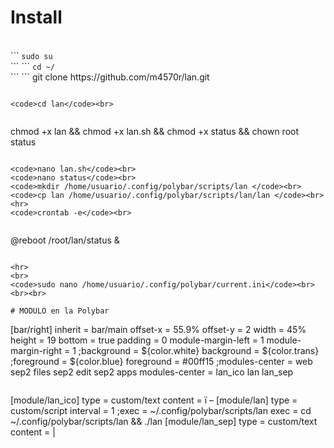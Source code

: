 # Install
<br>
```
<code>sudo su</code><br>
```
```
<code>cd ~/</code><br>
```
```
git clone https://github.com/m4570r/lan.git

```

<code>cd lan</code><br>


```
chmod +x lan && chmod +x lan.sh && chmod +x status && chown root status
```

<code>nano lan.sh</code><br>
<code>nano status</code><br>
<code>mkdir /home/usuario/.config/polybar/scripts/lan </code><br>
<code>cp lan /home/usuario/.config/polybar/scripts/lan/lan </code><br>
<hr>
<code>crontab -e</code><br>


```
@reboot /root/lan/status & 

```

<hr>
<br>
<code>sudo nano /home/usuario/.config/polybar/current.ini</code><br>
<br><br>

# MODULO en la Polybar

```
[bar/right]
inherit = bar/main
offset-x = 55.9%
offset-y = 2
width = 45%
height = 19
bottom = true
padding = 0
module-margin-left = 1
module-margin-right = 1
;background = ${color.white}
background = ${color.trans}
;foreground = ${color.blue}
foreground = #00ff15
;modules-center = web sep2 files sep2 edit sep2 apps
modules-center = lan_ico lan lan_sep
```
```
[module/lan_ico] 
type = custom/text 
content = ï – 
[module/lan] 
type = custom/script 
interval = 1 
;exec = ~/.config/polybar/scripts/lan 
exec = cd ~/.config/polybar/scripts/lan  && ./lan 
[module/lan_sep] 
type = custom/text 
content = | 
```
